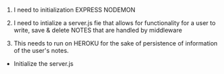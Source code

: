 1. I need to initialization
    EXPRESS
    NODEMON

2. I need to intialize a server.js fie that allows for functionality for a user to write, save & delete NOTES that are handled by middleware 

3. This needs to run on HEROKU for the sake of persistence of information of the user's notes.

* Initialize the server.js